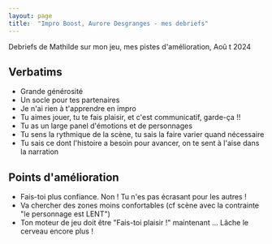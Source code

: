 ```yaml
---
layout: page
title:  "Impro Boost, Aurore Desgranges - mes debriefs"
---
```


Debriefs de Mathilde sur mon jeu, mes pistes d'amélioration, Aoû t 2024

## Verbatims

- Grande générosité
- Un socle pour tes partenaires
- Je n'ai rien à t'apprendre en impro
- Tu aimes jouer, tu te fais plaisir, et c'est communicatif, garde-ça !!
- Tu as un large panel d'émotions et de personnages
- Tu sens la rythmique de la scène, tu sais la faire varier quand nécessaire
- Tu sais ce dont l'histoire a besoin pour avancer, on te sent à l'aise dans la narration

## Points d'amélioration
- Fais-toi plus confiance. Non ! Tu n'es pas écrasant pour les autres !
- Va chercher des zones moins confortables (cf scène avec la contrainte "le personnage est LENT")
- Ton moteur de jeu doit être "Fais-toi plaisir !" maintenant ... Lâche le cerveau encore plus !
